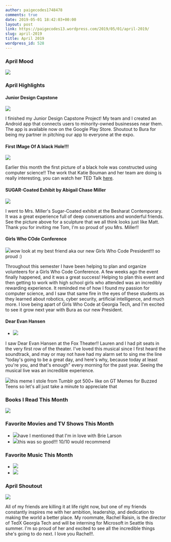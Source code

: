 ```yaml
---
author: paigecodes1748478
comments: true
date: 2019-05-01 18:42:03+00:00
layout: post
link: https://paigecodes13.wordpress.com/2019/05/01/april-2019/
slug: april-2019
title: April 2019
wordpress_id: 528
---
```





### April Mood





![](https://paigecodes13.files.wordpress.com/2019/05/tumblr_oc53ratcdc1tp3mq4o1_500.jpg)





### April Highlights







#### Junior Design Capstone





![](https://paigecodes13.files.wordpress.com/2019/05/img_20190422_092538.jpg)





I finished my Junior Design Capstone Project! My team and I created an Android app that connects users to minority-owned businesses near them. The app is available now on the Google Play Store. Shoutout to Bura for being my partner in pitching our app to everyone at the expo. 







#### First IMage Of A black Hole!!!





![](https://paigecodes13.files.wordpress.com/2019/05/d3zhs5owsaa7d6k.jpg-large.jpeg)





Earlier this month the first picture of a black hole was constructed using computer science!! The work that Katie Bouman and her team are doing is really interesting, you can watch her TED Talk [here](https://www.ted.com/talks/katie_bouman_what_does_a_black_hole_look_like?language=en). 







#### SUGAR-Coated Exhibit by Abigail Chase Miller





![](https://paigecodes13.files.wordpress.com/2019/05/img_20190412_193159-1.jpg)





I went to Mrs. Miller's Sugar-Coated exhibit at the Besharat Contemporary. It was a great experience full of deep conversations and wonderful friends. See the picture above for a sculpture that we all think looks just like Matt. Thank you for inviting me Tom, I'm so proud of you Mrs. Miller!!







#### Girls Who COde Conference





![](https://paigecodes13.files.wordpress.com/2019/05/57486740_2030351923739781_6398151191020175360_n.jpg)wow look at my best friend aka our new Girls Who Code President!!! so proud :)





Throughout this semester I have been helping to plan and organize volunteers for a Girls Who Code Conference. A few weeks ago the event finally happened, and it was a great success! Helping to plan this event and then getting to work with high school girls who attended was an incredibly rewarding experience. It reminded me of how I found my passion for computer science, and I saw that same fire in the eyes of these students as they learned about robotics, cyber security, artificial intelligence, and much more.  I love being apart of Girls Who Code at Georgia Tech, and I'm excited to see it grow next year with Bura as our new President.   








#### Dear Evan Hansen







  * ![](https://paigecodes13.files.wordpress.com/2019/05/5dgpgf9ybyatntoqbaoz3e6ekgp1kpj971ecm7tcpm1f11qaemjmeh9madzkpnjcr.jpg)  







I saw Dear Evan Hansen at the Fox Theater!! Lauren and I had pit seats in the very first row of the theater. I've loved this musical since I first heard the soundtrack, and may or may not have had my alarm set to sing me the line "today's going to be a great day, and here's why, because today at least you're you, and that's enough" every morning for the past year. Seeing the musical live was an incredible experience. 





![](https://paigecodes13.files.wordpress.com/2019/05/screen-shot-2019-04-30-at-9.39.52-pm.png)this meme I stole from Tumblr got 500+ like on GT Memes for Buzzed Teens so let's all just take a minute to appreciate that





### Books I Read This Month





![](https://paigecodes13.files.wordpress.com/2019/05/813x4p51j1l.jpg)  






### Favorite Movies and TV Shows This Month







  * ![](https://paigecodes13.files.wordpress.com/2019/05/maxresdefault.jpg)have I mentioned that I'm in love with Brie Larson 
  * ![](https://paigecodes13.files.wordpress.com/2019/05/aaaabuukvxolka9e8f-g0fmloc4ywlhvnexdtztea7zxu6f5bk3e68lcqymfnpjvccl6uge1po6knwyuzq5flu8ev8hzg7ibayu_.jpg)this was so good!!! 10/10 would recommend 






### Favorite Music This Month







  * ![](https://paigecodes13.files.wordpress.com/2019/05/lizzo-truth-hurs.jpg)
  * ![](https://paigecodes13.files.wordpress.com/2019/05/og.png)






### April Shoutout





![](https://paigecodes13.files.wordpress.com/2019/05/57238803_2317534628267658_3397252413114023936_o.jpg)





All of my friends are killing it at life right now, but one of my friends constantly inspires me with her ambition, leadership, and dedication to making the world a better place. My roommate, Rachel Raisin, is the director of TedX Georgia Tech and will be interning for Microsoft in Seattle this summer. I'm so proud of her and excited to see all the incredible things she's going to do next. I love you Rachel!!.  









